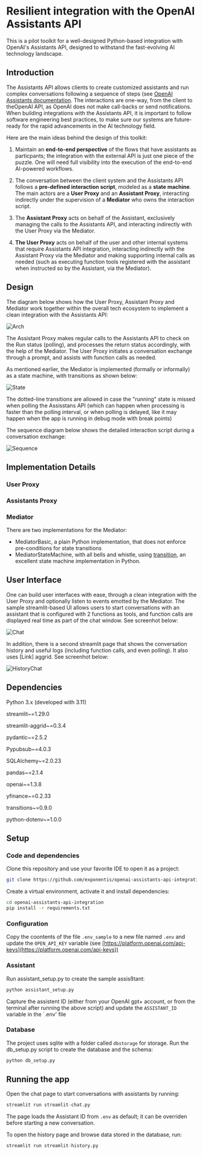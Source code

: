 # Resilient integration with the OpenAI Assistants API

This is a pilot toolkit for a well-designed Python-based integration with OpenAI's Assistants API, designed to withstand the fast-evolving AI technology landscape. 

## Introduction

The Assistants API allows clients to create customized assistants and run complex conversations following a 
sequence of steps (see [OpenAI Assistants documentation](https://platform.openai.com/assistants). The interactions are one-way, from the client to theOpenAI API, as OpenAI does not make call-backs or send notifications. When building integrations with the Assistants API, it is important to follow software engineering best practices, to make sure our systems are future-ready for the rapid advancements in the AI technology field. 

Here are the main ideas behind the design of this toolkit:

1. Maintain an **end-to-end perspective** of the flows that have assistants as particpants; the integration with the external API is just one piece of the puzzle. One will need full visibility into the execution of the end-to-end AI-powered workflows.


2. The conversation between the client system and the Assistants API follows a **pre-defined interaction script**, modeled as a **state machine**. The main actors are a **User Proxy** and an **Assistant Proxy**, interacting indirectly under the supervision of a **Mediator** who owns the interaction script.


3. The **Assistant Proxy** acts on behalf of the Assistant, exclusively managing the calls to the Assistants API, and interacting indirectly with the User Proxy via the Mediator. 


4. **The User Proxy** acts on behalf of the user and other internal systems that require Assistants API integration, interacting indirectly with the Assistant Proxy via the Mediator and making supporting internal calls as needed (such as executing function tools registered with the assistant when instructed so by the Assistant, via the Mediator).

## Design

The diagram below shows how the User Proxy, Assistant Proxy and Mediator work together within the overall tech ecosystem to implement a clean integration with the Assistants API:

![Arch](diagrams/arch.svg)

The Assistant Proxy makes regular calls to the Assistants API to check on the Run status (polling), and processes the return status accordingly, with the help of the Mediator. The User Proxy initiates a conversation exchange through a prompt, and assists with function calls as needed.

As mentioned earlier, the Mediator is implemented (formally or informally) as a state machine, with transitions as shown below:

![State](diagrams/state.svg)

The dotted-line transitions are allowed in case the "running" state is missed when polling the Assisstans API (which can happen when processing is faster than the polling interval, or when polling is delayed, like it may happen when the app is running in debug mode with break points)

The sequence diagram below shows the detailed interaction script during a conversation exchange:

![Sequence](diagrams/seq.svg)

## Implementation Details

### User Proxy

### Assistants Proxy

### Mediator
There are two implementations for the Mediator:

- MediatorBasic, a plain Python implementation, that does not enforce pre-conditions for state transitions
- MediatorStateMachine, with all bells and whistle, using [transition](https://github.com/pytransitions/transitions), an excellent state machine implementation in Python.

## User Interface

One can build user interfaces with ease, through a clean integration with the User Proxy and optionally listen to events emotted by the Mediator. The sample streamlit-based UI allows users to start conversations with an assistant that is configured with 2 functions as tools, and function calls are displayed real time as part of the chat window. See screenhot below:

![Chat](screenshots/chat.png)

In addition, there is a second streamlit page that shows the conversation history and useful logs (including function calls, and even polling). It also uses [Link] aggrid. See screenhot below:

![HistoryChat](screenshots/hist.png)

## Dependencies

Python 3.x (developed with 3.11)

streamlit~=1.29.0

streamlit-aggrid~=0.3.4

pydantic~=2.5.2

Pypubsub~=4.0.3

SQLAlchemy~=2.0.23

pandas~=2.1.4

openai~=1.3.8

yfinance~=0.2.33

transitions~=0.9.0

python-dotenv~=1.0.0

## Setup

### Code and dependencies

Clone this repository and use your favorite IDE to open it as a project:

```bash
git clone https://github.com/exponentis/openai-assistants-api-integration.git
```

Create a virtual environment, activate it and install dependencies:

```bash
cd openai-assistants-api-integration
pip install -r requirements.txt
```

### Configuration

Copy the coontents of the file `.env_sample` to a new file named `.env` and update the `OPEN_API_KEY` variable (see 
[https://platform.openai.com/api-keys](https://platform.openai.com/api-keys))

### Assistant

Run assistant_setup.py to create the sample assisßtant:

```python
python assistant_setup.py
```
Capture the assistent ID (either from your OpenAI gpt+ account, or from the terminal after running the above script) and 
update the `ASSISTANT_ID` variable in the `.env' file

### Database

The project uses sqlite with a folder called `dbstorage` for storage. Run the db_setup.py script to create the database 
and the schema:

```python
python db_setup.py
```

## Running the app

Open the chat page to start conversations with assistants by running:

```python
streamlit run streamlit-chat.py
```

The page loads the Assistant ID from `.env` as default; it can be overriden before starting a new 
conversation.

To open the history page and browse data stored in the database, run:

```python
streamlit run streamlit-history.py
```




